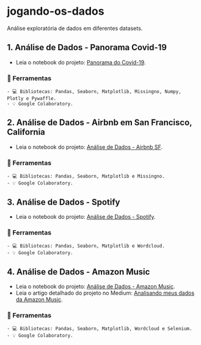 # jogando-os-dados
Análise exploratória de dados em diferentes datasets.

## 1. Análise de Dados - Panorama Covid-19
  - Leia o notebook do projeto: [Panorama do Covid-19](https://github.com/barbaramit/jogando-os-dados/blob/main/Panorama_do_COVID19.ipynb).

###  🚀 Ferramentas 

    - 💻 Bibliotecas: Pandas, Seaborn, Matplotlib, Missingno, Numpy, Plotly e Pywaffle.
    - 💡 Google Colaboratory.

## 2. Análise de Dados - Airbnb em San Francisco, California
  - Leia o notebook do projeto: [Análise de Dados - Airbnb SF](https://github.com/barbaramit/Airbnb_Data_Analysis_SF/blob/main/Analisando_os_Dados_Airbnb_SF.ipynb).

###  🚀 Ferramentas 

    - 💻 Bibliotecas: Pandas, Seaborn, Matplotlib e Missingno.
    - 💡 Google Colaboratory.

## 3. Análise de Dados - Spotify
  - Leia o notebook do projeto: [Análise de Dados - Spotify](https://github.com/barbaramit/jogando-os-dados/blob/main/An%C3%A1lise_de_Dados_Spotify.ipynb).

###  🚀 Ferramentas 

    - 💻 Bibliotecas: Pandas, Seaborn, Matplotlib e Wordcloud.
    - 💡 Google Colaboratory.
    
## 4. Análise de Dados - Amazon Music
  - Leia o notebook do projeto: [Análise de Dados - Amazon Music](https://github.com/barbaramit/jogando-os-dados/blob/main/An%C3%A1lise_de_Dados_Amazon_Music.ipynb).
  - Leia o artigo detalhado do projeto no Medium: [Analisando meus dados da Amazon Music](https://medium.com/@barbaramit/analisando-os-meus-dados-da-amazon-music-4030371b3954?source=friends_link&sk=bc754a9b1f66023ee0d96df3f6bec255).

###  🚀 Ferramentas 

    - 💻 Bibliotecas: Pandas, Seaborn, Matplotlib, Wordcloud e Selenium.
    - 💡 Google Colaboratory.
